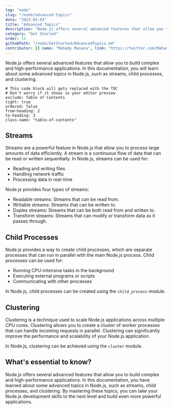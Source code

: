 ```yaml
---
tag: "node"
slug: "/node/advanced-topics"
date: "2023-03-03"
title: "Advanced Topics"
description: "Node.js offers several advanced features that allow you to build complex and high-performance applications."
category: "Get Started"
order: 11
githubPath: "/node/GetStarted/AdvancedTopics.md"
contributor: [{ name: "Mahady Manana", link: "https://twitter.com/MahadyManana" }, { name: "Haja", link: "https://twitter.com/Haja261M" }]
---
```



Node.js offers several advanced features that allow you to build complex and high-performance applications. In this documentation, you will learn about some advanced topics in Node.js, such as streams, child processes, and clustering.

```toc
# This code block will gets replaced with the TOC
# Don't worry if it shows in your editor preview
exclude: Table of Contents
tight: true
ordered: false
from-heading: 2
to-heading: 3
class-name: "table-of-contents"
```

## Streams

Streams are a powerful feature in Node.js that allow you to process large amounts of data efficiently. A stream is a continuous flow of data that can be read or written sequentially. In Node.js, streams can be used for:

- Reading and writing files
- Handling network traffic
- Processing data in real-time

Node.js provides four types of streams:

- Readable streams: Streams that can be read from.
- Writable streams: Streams that can be written to.
- Duplex streams: Streams that can be both read from and written to.
- Transform streams: Streams that can modify or transform data as it passes through.

## Child Processes

Node.js provides a way to create child processes, which are separate processes that can run in parallel with the main Node.js process. Child processes can be used for:

- Running CPU-intensive tasks in the background
- Executing external programs or scripts
- Communicating with other processes

In Node.js, child processes can be created using the `child_process` module.

## Clustering

Clustering is a technique used to scale Node.js applications across multiple CPU cores. Clustering allows you to create a cluster of worker processes that can handle incoming requests in parallel. Clustering can significantly improve the performance and scalability of your Node.js application.

In Node.js, clustering can be achieved using the `cluster` module.

## What's essential to know?

Node.js offers several advanced features that allow you to build complex and high-performance applications. In this documentation, you have learned about some advanced topics in Node.js, such as streams, child processes, and clustering. By mastering these topics, you can take your Node.js development skills to the next level and build even more powerful applications.


